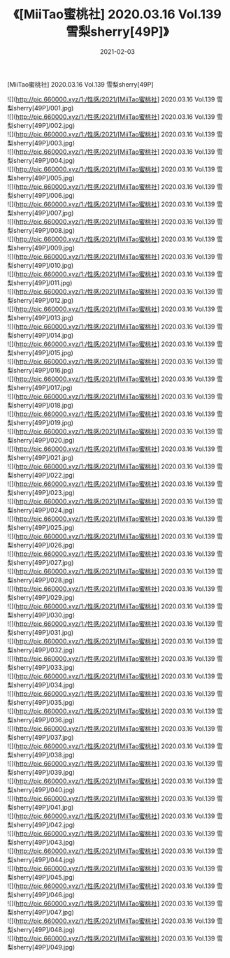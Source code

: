 ﻿---
layout: post
title:  《[MiiTao蜜桃社] 2020.03.16 Vol.139 雪梨sherry[49P]》
date:   2021-02-03
img: http://pic.660000.xyz/1:/性感/2021/[MiiTao蜜桃社] 2020.03.16 Vol.139 雪梨sherry[49P]/000.jpg
categories: [美女, 清纯, 唯美]
---

[MiiTao蜜桃社] 2020.03.16 Vol.139 雪梨sherry[49P]

  ![](http://pic.660000.xyz/1:/性感/2021/[MiiTao蜜桃社] 2020.03.16 Vol.139 雪梨sherry[49P]/001.jpg) <br> ![](http://pic.660000.xyz/1:/性感/2021/[MiiTao蜜桃社] 2020.03.16 Vol.139 雪梨sherry[49P]/002.jpg) <br> ![](http://pic.660000.xyz/1:/性感/2021/[MiiTao蜜桃社] 2020.03.16 Vol.139 雪梨sherry[49P]/003.jpg) <br> ![](http://pic.660000.xyz/1:/性感/2021/[MiiTao蜜桃社] 2020.03.16 Vol.139 雪梨sherry[49P]/004.jpg) <br> ![](http://pic.660000.xyz/1:/性感/2021/[MiiTao蜜桃社] 2020.03.16 Vol.139 雪梨sherry[49P]/005.jpg) <br> ![](http://pic.660000.xyz/1:/性感/2021/[MiiTao蜜桃社] 2020.03.16 Vol.139 雪梨sherry[49P]/006.jpg) <br> ![](http://pic.660000.xyz/1:/性感/2021/[MiiTao蜜桃社] 2020.03.16 Vol.139 雪梨sherry[49P]/007.jpg) <br> ![](http://pic.660000.xyz/1:/性感/2021/[MiiTao蜜桃社] 2020.03.16 Vol.139 雪梨sherry[49P]/008.jpg) <br> ![](http://pic.660000.xyz/1:/性感/2021/[MiiTao蜜桃社] 2020.03.16 Vol.139 雪梨sherry[49P]/009.jpg) <br> ![](http://pic.660000.xyz/1:/性感/2021/[MiiTao蜜桃社] 2020.03.16 Vol.139 雪梨sherry[49P]/010.jpg) <br> ![](http://pic.660000.xyz/1:/性感/2021/[MiiTao蜜桃社] 2020.03.16 Vol.139 雪梨sherry[49P]/011.jpg) <br> ![](http://pic.660000.xyz/1:/性感/2021/[MiiTao蜜桃社] 2020.03.16 Vol.139 雪梨sherry[49P]/012.jpg) <br> ![](http://pic.660000.xyz/1:/性感/2021/[MiiTao蜜桃社] 2020.03.16 Vol.139 雪梨sherry[49P]/013.jpg) <br> ![](http://pic.660000.xyz/1:/性感/2021/[MiiTao蜜桃社] 2020.03.16 Vol.139 雪梨sherry[49P]/014.jpg) <br> ![](http://pic.660000.xyz/1:/性感/2021/[MiiTao蜜桃社] 2020.03.16 Vol.139 雪梨sherry[49P]/015.jpg) <br> ![](http://pic.660000.xyz/1:/性感/2021/[MiiTao蜜桃社] 2020.03.16 Vol.139 雪梨sherry[49P]/016.jpg) <br> ![](http://pic.660000.xyz/1:/性感/2021/[MiiTao蜜桃社] 2020.03.16 Vol.139 雪梨sherry[49P]/017.jpg) <br> ![](http://pic.660000.xyz/1:/性感/2021/[MiiTao蜜桃社] 2020.03.16 Vol.139 雪梨sherry[49P]/018.jpg) <br> ![](http://pic.660000.xyz/1:/性感/2021/[MiiTao蜜桃社] 2020.03.16 Vol.139 雪梨sherry[49P]/019.jpg) <br> ![](http://pic.660000.xyz/1:/性感/2021/[MiiTao蜜桃社] 2020.03.16 Vol.139 雪梨sherry[49P]/020.jpg) <br> ![](http://pic.660000.xyz/1:/性感/2021/[MiiTao蜜桃社] 2020.03.16 Vol.139 雪梨sherry[49P]/021.jpg) <br> ![](http://pic.660000.xyz/1:/性感/2021/[MiiTao蜜桃社] 2020.03.16 Vol.139 雪梨sherry[49P]/022.jpg) <br> ![](http://pic.660000.xyz/1:/性感/2021/[MiiTao蜜桃社] 2020.03.16 Vol.139 雪梨sherry[49P]/023.jpg) <br> ![](http://pic.660000.xyz/1:/性感/2021/[MiiTao蜜桃社] 2020.03.16 Vol.139 雪梨sherry[49P]/024.jpg) <br> ![](http://pic.660000.xyz/1:/性感/2021/[MiiTao蜜桃社] 2020.03.16 Vol.139 雪梨sherry[49P]/025.jpg) <br> ![](http://pic.660000.xyz/1:/性感/2021/[MiiTao蜜桃社] 2020.03.16 Vol.139 雪梨sherry[49P]/026.jpg) <br> ![](http://pic.660000.xyz/1:/性感/2021/[MiiTao蜜桃社] 2020.03.16 Vol.139 雪梨sherry[49P]/027.jpg) <br> ![](http://pic.660000.xyz/1:/性感/2021/[MiiTao蜜桃社] 2020.03.16 Vol.139 雪梨sherry[49P]/028.jpg) <br> ![](http://pic.660000.xyz/1:/性感/2021/[MiiTao蜜桃社] 2020.03.16 Vol.139 雪梨sherry[49P]/029.jpg) <br> ![](http://pic.660000.xyz/1:/性感/2021/[MiiTao蜜桃社] 2020.03.16 Vol.139 雪梨sherry[49P]/030.jpg) <br> ![](http://pic.660000.xyz/1:/性感/2021/[MiiTao蜜桃社] 2020.03.16 Vol.139 雪梨sherry[49P]/031.jpg) <br> ![](http://pic.660000.xyz/1:/性感/2021/[MiiTao蜜桃社] 2020.03.16 Vol.139 雪梨sherry[49P]/032.jpg) <br> ![](http://pic.660000.xyz/1:/性感/2021/[MiiTao蜜桃社] 2020.03.16 Vol.139 雪梨sherry[49P]/033.jpg) <br> ![](http://pic.660000.xyz/1:/性感/2021/[MiiTao蜜桃社] 2020.03.16 Vol.139 雪梨sherry[49P]/034.jpg) <br> ![](http://pic.660000.xyz/1:/性感/2021/[MiiTao蜜桃社] 2020.03.16 Vol.139 雪梨sherry[49P]/035.jpg) <br> ![](http://pic.660000.xyz/1:/性感/2021/[MiiTao蜜桃社] 2020.03.16 Vol.139 雪梨sherry[49P]/036.jpg) <br> ![](http://pic.660000.xyz/1:/性感/2021/[MiiTao蜜桃社] 2020.03.16 Vol.139 雪梨sherry[49P]/037.jpg) <br> ![](http://pic.660000.xyz/1:/性感/2021/[MiiTao蜜桃社] 2020.03.16 Vol.139 雪梨sherry[49P]/038.jpg) <br> ![](http://pic.660000.xyz/1:/性感/2021/[MiiTao蜜桃社] 2020.03.16 Vol.139 雪梨sherry[49P]/039.jpg) <br> ![](http://pic.660000.xyz/1:/性感/2021/[MiiTao蜜桃社] 2020.03.16 Vol.139 雪梨sherry[49P]/040.jpg) <br> ![](http://pic.660000.xyz/1:/性感/2021/[MiiTao蜜桃社] 2020.03.16 Vol.139 雪梨sherry[49P]/041.jpg) <br> ![](http://pic.660000.xyz/1:/性感/2021/[MiiTao蜜桃社] 2020.03.16 Vol.139 雪梨sherry[49P]/042.jpg) <br> ![](http://pic.660000.xyz/1:/性感/2021/[MiiTao蜜桃社] 2020.03.16 Vol.139 雪梨sherry[49P]/043.jpg) <br> ![](http://pic.660000.xyz/1:/性感/2021/[MiiTao蜜桃社] 2020.03.16 Vol.139 雪梨sherry[49P]/044.jpg) <br> ![](http://pic.660000.xyz/1:/性感/2021/[MiiTao蜜桃社] 2020.03.16 Vol.139 雪梨sherry[49P]/045.jpg) <br> ![](http://pic.660000.xyz/1:/性感/2021/[MiiTao蜜桃社] 2020.03.16 Vol.139 雪梨sherry[49P]/046.jpg) <br> ![](http://pic.660000.xyz/1:/性感/2021/[MiiTao蜜桃社] 2020.03.16 Vol.139 雪梨sherry[49P]/047.jpg) <br> ![](http://pic.660000.xyz/1:/性感/2021/[MiiTao蜜桃社] 2020.03.16 Vol.139 雪梨sherry[49P]/048.jpg) <br> ![](http://pic.660000.xyz/1:/性感/2021/[MiiTao蜜桃社] 2020.03.16 Vol.139 雪梨sherry[49P]/049.jpg) <br>
